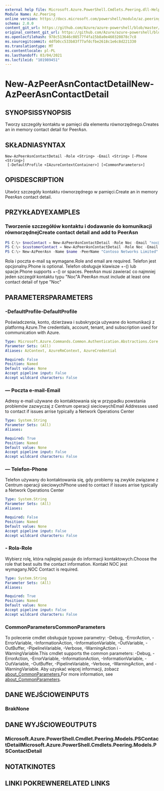 ```yaml
---
external help file: Microsoft.Azure.PowerShell.Cmdlets.Peering.dll-Help.xml
Module Name: Az.Peering
online version: https://docs.microsoft.com/powershell/module/az.peering/new-azpeerasncontactdetail
schema: 2.0.0
content_git_url: https://github.com/Azure/azure-powershell/blob/master/src/Peering/Peering/help/New-AzPeerAsnContactDetail.md
original_content_git_url: https://github.com/Azure/azure-powershell/blob/master/src/Peering/Peering/help/New-AzPeerAsnContactDetail.md
ms.openlocfilehash: 978c513646c08577f4fa15b8a0e460320878c7c8
ms.sourcegitcommit: 4dfb0cc533b83f77afdcfbe2618c1e6c8d221330
ms.translationtype: MT
ms.contentlocale: pl-PL
ms.lasthandoff: 03/04/2021
ms.locfileid: "101989451"
---
```

# <span data-ttu-id="8c1c1-101">New-AzPeerAsnContactDetail</span><span class="sxs-lookup"><span data-stu-id="8c1c1-101">New-AzPeerAsnContactDetail</span></span>

## <span data-ttu-id="8c1c1-102">SYNOPSIS</span><span class="sxs-lookup"><span data-stu-id="8c1c1-102">SYNOPSIS</span></span>
<span data-ttu-id="8c1c1-103">Tworzy szczegóły kontaktu w pamięci dla elementu równorzędnego.</span><span class="sxs-lookup"><span data-stu-id="8c1c1-103">Creates an in memory contact detail for PeerAsn.</span></span> 

## <span data-ttu-id="8c1c1-104">SKŁADNIA</span><span class="sxs-lookup"><span data-stu-id="8c1c1-104">SYNTAX</span></span>

```
New-AzPeerAsnContactDetail -Role <String> -Email <String> [-Phone <String>]
 [-DefaultProfile <IAzureContextContainer>] [<CommonParameters>]
```

## <span data-ttu-id="8c1c1-105">OPIS</span><span class="sxs-lookup"><span data-stu-id="8c1c1-105">DESCRIPTION</span></span>
<span data-ttu-id="8c1c1-106">Utwórz szczegóły kontaktu równorzędnego w pamięci.</span><span class="sxs-lookup"><span data-stu-id="8c1c1-106">Create an in memory PeerAsn contact detail.</span></span>

## <span data-ttu-id="8c1c1-107">PRZYKŁADY</span><span class="sxs-lookup"><span data-stu-id="8c1c1-107">EXAMPLES</span></span>

### <span data-ttu-id="8c1c1-108">Tworzenie szczegółów kontaktu i dodawanie do komunikacji równorzędnej</span><span class="sxs-lookup"><span data-stu-id="8c1c1-108">Create contact detail and add to PeerAsn</span></span>
```powershell
PS C:\> $nocContact = New-AzPeerAsnContactDetail -Role Noc -Email "noc@contoso.com" -Phone "+1 (887) 888-8088"
PS C:\> $customerContact = New-AzPeerAsnContactDetail -Role Noc -Email "noc@contoso.com" -Phone "+1 (887) 888-8088"
PS C:\> New-AzPeerAsn -Name $name -PeerName "Contoso Networks Limited" -PeerAsn 65000 -ContactDetail $nocContact,$customerContact
```

<span data-ttu-id="8c1c1-109">Rola i poczta e-mail są wymagane.</span><span class="sxs-lookup"><span data-stu-id="8c1c1-109">Role and email are required.</span></span> <span data-ttu-id="8c1c1-110">Telefon jest opcjonalny.</span><span class="sxs-lookup"><span data-stu-id="8c1c1-110">Phone is optional.</span></span> <span data-ttu-id="8c1c1-111">Telefon obsługuje klawisze +-() lub spacje.</span><span class="sxs-lookup"><span data-stu-id="8c1c1-111">Phone supports +-() or spaces.</span></span> <span data-ttu-id="8c1c1-112">PeerAsn musi zawierać co najmniej jeden szczegół kontaktu typu "Noc"</span><span class="sxs-lookup"><span data-stu-id="8c1c1-112">A PeerAsn must include at least one contact detail of type "Noc"</span></span>

## <span data-ttu-id="8c1c1-113">PARAMETERS</span><span class="sxs-lookup"><span data-stu-id="8c1c1-113">PARAMETERS</span></span>

### <span data-ttu-id="8c1c1-114">-DefaultProfile</span><span class="sxs-lookup"><span data-stu-id="8c1c1-114">-DefaultProfile</span></span>
<span data-ttu-id="8c1c1-115">Poświadczenia, konto, dzierżawa i subskrypcja używane do komunikacji z platformą Azure.</span><span class="sxs-lookup"><span data-stu-id="8c1c1-115">The credentials, account, tenant, and subscription used for communication with Azure.</span></span>

```yaml
Type: Microsoft.Azure.Commands.Common.Authentication.Abstractions.Core.IAzureContextContainer
Parameter Sets: (All)
Aliases: AzContext, AzureRmContext, AzureCredential

Required: False
Position: Named
Default value: None
Accept pipeline input: False
Accept wildcard characters: False
```

### <span data-ttu-id="8c1c1-116">— Poczta e-mail</span><span class="sxs-lookup"><span data-stu-id="8c1c1-116">-Email</span></span>
<span data-ttu-id="8c1c1-117">Adresy e-mail używane do kontaktowania się w przypadku powstania problemów zazwyczaj z Centrum operacji sieciowych</span><span class="sxs-lookup"><span data-stu-id="8c1c1-117">Email Addresses used to contact if issues arrise typically a Network Operations Center</span></span>

```yaml
Type: System.String
Parameter Sets: (All)
Aliases:

Required: True
Position: Named
Default value: None
Accept pipeline input: False
Accept wildcard characters: False
```

### <span data-ttu-id="8c1c1-118">— Telefon</span><span class="sxs-lookup"><span data-stu-id="8c1c1-118">-Phone</span></span>
<span data-ttu-id="8c1c1-119">Telefon używany do kontaktowania się, gdy problemy są zwykle związane z Centrum operacji sieciowych</span><span class="sxs-lookup"><span data-stu-id="8c1c1-119">Phone used to contact if issues arrise typically a Network Operations Center</span></span>

```yaml
Type: System.String
Parameter Sets: (All)
Aliases:

Required: False
Position: Named
Default value: None
Accept pipeline input: False
Accept wildcard characters: False
```

### <span data-ttu-id="8c1c1-120">- Rola</span><span class="sxs-lookup"><span data-stu-id="8c1c1-120">-Role</span></span>
<span data-ttu-id="8c1c1-121">Wybierz rolę, która najlepiej pasuje do informacji kontaktowych.</span><span class="sxs-lookup"><span data-stu-id="8c1c1-121">Choose the role that best suits the contact information.</span></span>
<span data-ttu-id="8c1c1-122">Kontakt NOC jest wymagany.</span><span class="sxs-lookup"><span data-stu-id="8c1c1-122">NOC Contact is required.</span></span>

```yaml
Type: System.String
Parameter Sets: (All)
Aliases:

Required: True
Position: Named
Default value: None
Accept pipeline input: False
Accept wildcard characters: False
```

### <span data-ttu-id="8c1c1-123">CommonParameters</span><span class="sxs-lookup"><span data-stu-id="8c1c1-123">CommonParameters</span></span>
<span data-ttu-id="8c1c1-124">To polecenie cmdlet obsługuje typowe parametry: -Debug, -ErrorAction, -ErrorVariable, -InformationAction, -InformationVariable, -OutVariable, -OutBuffer, -PipelineVariable, -Verbose, -WarningAction i -WarningVariable.</span><span class="sxs-lookup"><span data-stu-id="8c1c1-124">This cmdlet supports the common parameters: -Debug, -ErrorAction, -ErrorVariable, -InformationAction, -InformationVariable, -OutVariable, -OutBuffer, -PipelineVariable, -Verbose, -WarningAction, and -WarningVariable.</span></span> <span data-ttu-id="8c1c1-125">Aby uzyskać więcej informacji, zobacz [about_CommonParameters.](http://go.microsoft.com/fwlink/?LinkID=113216)</span><span class="sxs-lookup"><span data-stu-id="8c1c1-125">For more information, see [about_CommonParameters](http://go.microsoft.com/fwlink/?LinkID=113216).</span></span>

## <span data-ttu-id="8c1c1-126">DANE WEJŚCIOWE</span><span class="sxs-lookup"><span data-stu-id="8c1c1-126">INPUTS</span></span>

### <span data-ttu-id="8c1c1-127">Brak</span><span class="sxs-lookup"><span data-stu-id="8c1c1-127">None</span></span>

## <span data-ttu-id="8c1c1-128">DANE WYJŚCIOWE</span><span class="sxs-lookup"><span data-stu-id="8c1c1-128">OUTPUTS</span></span>

### <span data-ttu-id="8c1c1-129">Microsoft.Azure.PowerShell.Cmdlet.Peering.Models.PSContactDetail</span><span class="sxs-lookup"><span data-stu-id="8c1c1-129">Microsoft.Azure.PowerShell.Cmdlets.Peering.Models.PSContactDetail</span></span>

## <span data-ttu-id="8c1c1-130">NOTATKI</span><span class="sxs-lookup"><span data-stu-id="8c1c1-130">NOTES</span></span>

## <span data-ttu-id="8c1c1-131">LINKI POKREWNE</span><span class="sxs-lookup"><span data-stu-id="8c1c1-131">RELATED LINKS</span></span>
